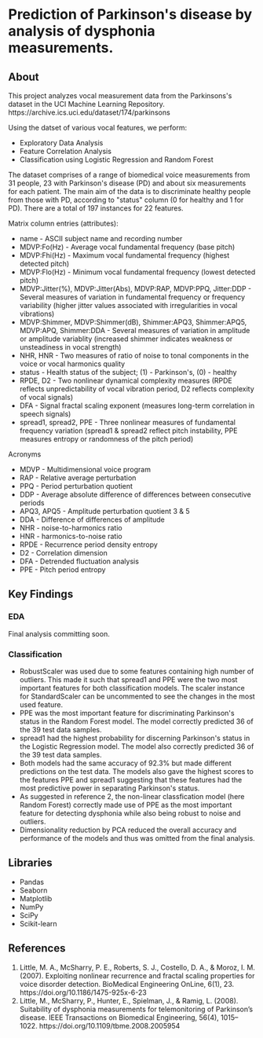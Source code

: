 <h1>Prediction of Parkinson's disease by analysis of dysphonia measurements.</h1>
<h2>About</h2>
<p>This project analyzes vocal measurement data from the Parkinsons's dataset in the UCI Machine Learning Repository. https://archive.ics.uci.edu/dataset/174/parkinsons</p>
<p> Using the datset of various vocal features, we perform:
    <ul>
        <li>Exploratory Data Analysis</li>
        <li>Feature Correlation Analysis</li>
        <li>Classification using Logistic Regression and Random Forest</li>
    </ul>
<p>The dataset comprises of a range of biomedical voice measurements from 31 people, 23 with Parkinson's disease (PD) and about six measurements for each patient. The main aim of the data is to discriminate healthy people from those with PD, according to "status" column (0 for healthy and 1 for PD). There are a total of 197 instances for 22 features.</p>
<p>
Matrix column entries (attributes):
<ul>
   <li>name - ASCII subject name and recording number</li>
   <li>MDVP:Fo(Hz) - Average vocal fundamental frequency (base pitch)</li>
   <li>MDVP:Fhi(Hz) - Maximum vocal fundamental frequency (highest detected pitch)</li>
   <li>MDVP:Flo(Hz) - Minimum vocal fundamental frequency (lowest detected pitch)</li>
   <li>MDVP:Jitter(%), MDVP:Jitter(Abs), MDVP:RAP, MDVP:PPQ, Jitter:DDP - Several measures of variation in fundamental frequency or frequency variability (higher jitter values associated with irregularities in vocal vibrations)</li>
   <li>MDVP:Shimmer, MDVP:Shimmer(dB), Shimmer:APQ3, Shimmer:APQ5, MDVP:APQ, Shimmer:DDA - Several measures of variation in amplitude or amplitude variablity (increased shimmer indicates weakness or unsteadiness in vocal strength)</li>
   <li>NHR, HNR - Two measures of ratio of noise to tonal components in the voice or vocal harmonics quality</li>
   <li>status - Health status of the subject; (1) - Parkinson's, (0) - healthy</li>
   <li>RPDE, D2 - Two nonlinear dynamical complexity measures (RPDE reflects unpredictability of vocal vibration period, D2 reflects complexity of vocal signals)</li>
   <li>DFA - Signal fractal scaling exponent (measures long-term correlation in speech signals)</li>
   <li>spread1, spread2, PPE - Three nonlinear measures of fundamental frequency variation (spread1 & spread2 reflect pitch instability, PPE measures entropy or randomness of the pitch period)</li>
</ul>
Acronyms
<ul>
    <li>MDVP - Multidimensional voice program</li>
    <li>RAP - Relative average perturbation</li>
    <li>PPQ - Period perturbation quotient</li>
    <li>DDP - Average absolute difference of differences between consecutive periods</li>
    <li>APQ3, APQ5 - Amplitude perturbation quotient 3 & 5</li>
    <li>DDA - Difference of differences of amplitude</li>
    <li>NHR - noise-to-harmonics ratio</li>
    <li>HNR - harmonics-to-noise ratio</li>
    <li>RPDE - Recurrence period density entropy</li>
    <li>D2 - Correlation dimension</li>
    <li>DFA - Detrended fluctuation analysis</li>
    <li>PPE - Pitch period entropy</li>
</ul>
</p>
<h2>Key Findings</h2>
<h3>EDA</h3>
  <p>Final analysis committing soon.</p>
<h3>Classification</h3>
  <p>
    <ul>
        <li>RobustScaler was used due to some features containing high number of outliers. This made it such that spread1 and PPE were the two most important features for both classification models. The scaler instance for StandardScaler can be uncommented to see the changes in the most used feature.</li>
        <li>PPE was the most important feature for discriminating Parkinson's status in the Random Forest model. The model correctly predicted 36 of the 39 test data samples.</li>
        <li>spread1 had the highest probability for discerning Parkinson's status in the Logistic Regression model. The model also correctly predicted 36 of the 39 test data samples.</li>
        <li>Both models had the same accuracy of 92.3% but made different predictions on the test data. The models also gave the highest scores to the features PPE and spread1 suggesting that these features had the most predictive power in separating Parkinson's status.</li>
        <li>As suggested in reference 2, the non-linear classfication model (here Random Forest) correctly made use of PPE as the most important feature for detecting dysphonia while also being robust to noise and outliers.</li>
        <li>Dimensionality reduction by PCA reduced the overall accuracy and performance of the models and thus was omitted from the final analysis.</li>
      </ul>
  </p>
  <h2>Libraries</h2>
  <p>
    <ul>
      <li>Pandas</li>
        <li>Seaborn</li>
        <li>Matplotlib</li>
        <li>NumPy</li>
        <li>SciPy</li>
        <li>Scikit-learn</li>
    </ul>
<h2>References</h2>
<ol>
   <li>Little, M. A., McSharry, P. E., Roberts, S. J., Costello, D. A., & Moroz, I. M. (2007). Exploiting nonlinear recurrence and fractal scaling properties for voice disorder detection. BioMedical Engineering OnLine, 6(1), 23. https://doi.org/10.1186/1475-925x-6-23</li>
   <li>Little, M., McSharry, P., Hunter, E., Spielman, J., & Ramig, L. (2008). Suitability of dysphonia measurements for telemonitoring of Parkinson’s disease. IEEE Transactions on Biomedical Engineering, 56(4), 1015–1022. https://doi.org/10.1109/tbme.2008.2005954</li>
</ol>
